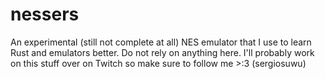 # nessers

An experimental (still not complete at all) NES emulator that I use to learn Rust and emulators better. Do not rely on anything here. I'll probably work on this stuff over on Twitch so make sure to follow me >:3 (sergiosuwu)
